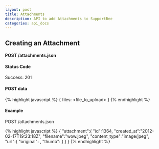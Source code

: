 ```yaml
---
layout: post
title: Attachments
description: API to add Attachments to SupportBee
categories: api_docs
---
```


Creating an Attachment
----------------------
#### POST /attachments.json

#### Status Code
Success: 201

#### POST data
{% highlight javascript %}
  {
    files: <file_to_upload>
  }	
{% endhighlight %}	

#### Example
POST /attachments.json

{% highlight javascript %}
{
	"attachment":{
	  "id":1364,
	  "created_at":"2012-02-17T19:23:18Z",
	  "filename":"wow.jpeg",
	  "content_type":"image/jpeg",
	  "url":{
	  	"original": <url to original file>,
	  	"thumb": <url to thumb file>
	  }
	}
}
{% endhighlight %}	

